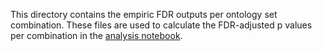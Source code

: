 This directory contains the empiric FDR outputs per ontology set combination. These files are used to calculate the FDR-adjusted p values per combination in the [analysis notebook](https://github.com/brandcm/Archaic_Splicing/blob/main/scripts/notebooks/5_analysis.ipynb).
